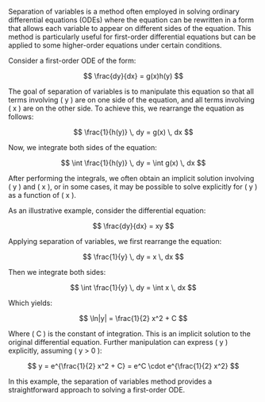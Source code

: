 Separation of variables is a method often employed in solving ordinary differential equations (ODEs) where the equation can be rewritten in a form that allows each variable to appear on different sides of the equation. This method is particularly useful for first-order differential equations but can be applied to some higher-order equations under certain conditions.

Consider a first-order ODE of the form:

$$
\frac{dy}{dx} = g(x)h(y)
$$

The goal of separation of variables is to manipulate this equation so that all terms involving \( y \) are on one side of the equation, and all terms involving \( x \) are on the other side. To achieve this, we rearrange the equation as follows:

$$
\frac{1}{h(y)} \, dy = g(x) \, dx
$$

Now, we integrate both sides of the equation:

$$
\int \frac{1}{h(y)} \, dy = \int g(x) \, dx
$$

After performing the integrals, we often obtain an implicit solution involving \( y \) and \( x \), or in some cases, it may be possible to solve explicitly for \( y \) as a function of \( x \).

As an illustrative example, consider the differential equation:

$$
\frac{dy}{dx} = xy
$$

Applying separation of variables, we first rearrange the equation:

$$
\frac{1}{y} \, dy = x \, dx
$$

Then we integrate both sides:

$$
\int \frac{1}{y} \, dy = \int x \, dx
$$

Which yields:

$$
\ln|y| = \frac{1}{2} x^2 + C
$$

Where \( C \) is the constant of integration. This is an implicit solution to the original differential equation. Further manipulation can express \( y \) explicitly, assuming \( y > 0 \):

$$
y = e^{\frac{1}{2} x^2 + C} = e^C \cdot e^{\frac{1}{2} x^2}
$$

In this example, the separation of variables method provides a straightforward approach to solving a first-order ODE.
